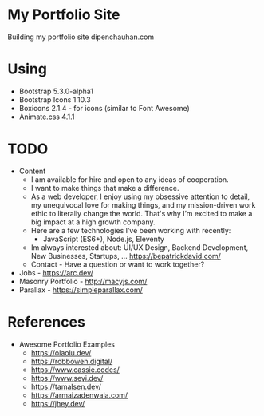 # My Portfolio Site

Building my portfolio site dipenchauhan.com

# Using

- Bootstrap 5.3.0-alpha1
- Bootstrap Icons 1.10.3
- Boxicons 2.1.4 - for icons (similar to Font Awesome)
- Animate.css 4.1.1

# TODO

- Content
  - I am available for hire and open to any ideas of cooperation.
  - I want to make things that make a difference.
  - As a web developer, I enjoy using my obsessive attention to detail, my unequivocal love for making things, and my mission-driven work ethic to literally change the world. That's why I’m excited to make a big impact at a high growth company.
  - Here are a few technologies I’ve been working with recently:
    - JavaScript (ES6+), Node.js, Eleventy
  - Im always interested about:
    UI/UX Design, Backend Development, New Businesses, Startups, ... https://bepatrickdavid.com/
  - Contact - Have a question or want to work together?
- Jobs - https://arc.dev/
- Masonry Portfolio - http://macyjs.com/
- Parallax - https://simpleparallax.com/

# References

- Awesome Portfolio Examples
  - https://olaolu.dev/
  - https://robbowen.digital/
  - https://www.cassie.codes/
  - https://www.seyi.dev/
  - https://tamalsen.dev/
  - https://armaizadenwala.com/
  - https://jhey.dev/
